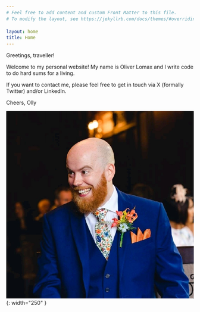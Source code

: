 ```yaml
---
# Feel free to add content and custom Front Matter to this file.
# To modify the layout, see https://jekyllrb.com/docs/themes/#overriding-theme-defaults

layout: home
title: Home
---
```


<!-- <p align="center">
 <img src="assets/wedding_photo.jpeg" width="250px" alt="This is not how I normally dress"/>
</p> -->

Greetings, traveller!

Welcome to my personal website! My name is Oliver Lomax and I write code to do hard sums for a living.

If you want to contact me, please feel free to get in touch via X (formally Twitter) and/or LinkedIn.

Cheers,
Olly

![This is not how I normally dress](assets/wedding_photo.jpeg){: width="250" }
